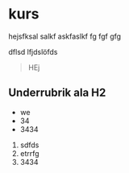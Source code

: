 # kurs

hejsfksal salkf askfaslkf fg fgf gfg


dflsd lfjdslöfds

> HEj

## Underrubrik ala H2

- we
- 34
- 3434

1.  sdfds
2.  etrrfg
3.  3434

